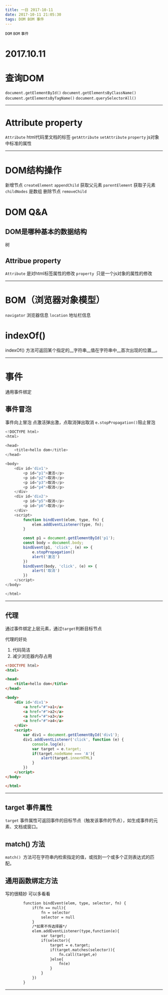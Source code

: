 ```yaml
---
title: 一日 2017-10-11
date: 2017-10-11 21:05:30
tags: DOM BOM 事件
---
```

`DOM` `BOM` `事件`
<!--more-->
2017.10.11
===
查询DOM
===

`document.getElementById()`
`document.getElementsByClassName()`
`document.getElementsByTagName()`
`document.querySelectorAll()`

***
Attribute property
===

`Attribute` html代码里文档的标签
`getAttribute`
`setAttribute`
`property` js对象中标准的属性

***
DOM结构操作
===

新增节点
`createElement`
`appendChild`
获取父元素
`parentElement`
获取子元素
`childNodes` 是数组
删除节点
`removeChild`

DOM Q&A
===

DOM是哪种基本的数据结构
---
树

Attribue property 
---

`Attribute` 是对html标签属性的修改
`property `只是一个js对象的属性的修改

***
BOM（浏览器对象模型）
===

`navigator` 浏览器信息
`location` 地址栏信息

indexOf()
===
indexOf() 方法可返回某个指定的__字符串__值在字符串中__首次出现的位置__。
***
事件
===
通用事件绑定

事件冒泡
---

事件向上冒泡
点激活弹出激，点取消弹出取消
`e.stopPropagation()`阻止冒泡
```js
<!DOCTYPE html>
<html>

<head>
    <title>hello dom</title>
</head>

<body>
    <div id='div1'>
        <p id="p1">激活</p>
        <p id="p2">取消</p>
        <p id="p3">取消</p>
        <p id="p4">取消</p>
    </div>
    <div id='div2'>
        <p id="p5">取消</p>
        <p id="p6">取消</p>
    </div>
    <script>
        function bindEvent(elem, type, fn) {
            elem.addEventListener(type, fn);
        }

        const p1 = document.getElementById('p1');
        const body = document.body;
        bindEvent(p1, 'click', (e) => {
            e.stopPropagation()
            alert('激活')
        })
        bindEvent(body, 'click', (e) => {
            alert('取消')
        })
    </script>
</body>

</html>
```
***
代理
---
通过事件绑定上层元素，通过`target`判断目标节点

代理的好处
1. 代码简洁
2. 减少浏览器内存占用
```html
<!DOCTYPE html>
<html>

<head>
    <title>hello dom</title>
</head>

<body>
    <div id='div1'>
        <a href="#">a1</a>
        <a href="#">a2</a>
        <a href="#">a3</a>
        <a href="#">a4</a>
    </div>
    <script>
        var div1 = document.getElementById('div1');
        div1.addEventListener('click', function (e) {
            console.log(e);
            var target = e.target;
            if(target.nodeName === 'A'){
                alert(target.innerHTML)
            }
        })
    </script>
</body>

</html>
```
***
target 事件属性
---

`target` 事件属性可返回事件的目标节点（触发该事件的节点），如生成事件的元素、文档或窗口。

 match() 方法
---

`match() `方法可在字符串内检索指定的值，或找到一个或多个正则表达式的匹配。

通用函数绑定方法
---

写的很精妙 可以多看看
```html
        function bindEvent(elem, type, selector, fn) {
            if(fn == null){
                fn = selector
                selector = null
            }
            /*如果不传选择器*/
            elem.addEventListener(type,function(e){
                var target;
                if(selector){
                    target = e.target;
                    if(target.matches(selector)){
                        fn.call(target,e)
                    }else{
                        fn(e)
                    }
                }
            })
        }
```
***
